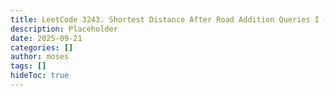 ```yaml
---
title: LeetCode 3243. Shortest Distance After Road Addition Queries I - 
description: Placeholder
date: 2025-09-21
categories: []
author: moses
tags: []
hideToc: true
---
```

        